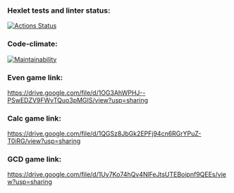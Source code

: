### Hexlet tests and linter status:
[![Actions Status](https://github.com/Alaiv/java-project-61/workflows/hexlet-check/badge.svg)](https://github.com/Alaiv/java-project-61/actions)



### Code-climate:
[![Maintainability](https://api.codeclimate.com/v1/badges/bfcb21f23cd835a7f2e0/maintainability)](https://codeclimate.com/github/Alaiv/java-project-61/maintainability)


### Even game link:
https://drive.google.com/file/d/1OG3AhWPHJ--PSwEDZV9FWvTQuo3pMGIS/view?usp=sharing

### Calc game link:
https://drive.google.com/file/d/1QGSz8JbGk2EPFj94cn6RGrYPuZ-T0iRG/view?usp=sharing

### GCD game link:
https://drive.google.com/file/d/1Uy7Ko74hQv4NlFeJtsUTEBoipnf9QEEs/view?usp=sharing